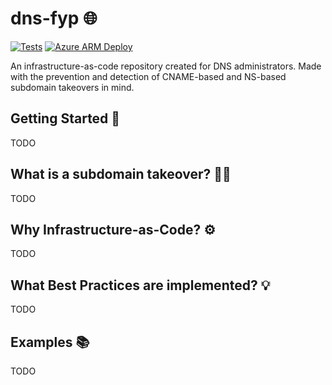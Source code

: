 # dns-fyp 🌐

[![Tests](https://github.com/cjay-morris/dns-fyp/actions/workflows/tests.yml/badge.svg)](https://github.com/cjay-morris/dns-fyp/actions/workflows/tests.yml)
[![Azure ARM Deploy](https://github.com/cjay-morris/dns-fyp/actions/workflows/deploy.yml/badge.svg)](https://github.com/cjay-morris/dns-fyp/actions/workflows/deploy.yml)

An infrastructure-as-code repository created for DNS administrators. Made with the prevention and detection of CNAME-based and NS-based subdomain takeovers in mind.

## Getting Started 🚀

TODO

## What is a subdomain takeover? 👨‍💻

TODO

## Why Infrastructure-as-Code? ⚙

TODO

## What Best Practices are implemented? 💡

TODO

## Examples 📚

TODO
